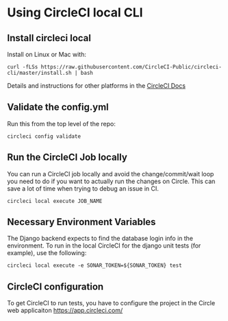 # Using CircleCI local CLI

## Install circleci local
Install on Linux or Mac with:
```
curl -fLSs https://raw.githubusercontent.com/CircleCI-Public/circleci-cli/master/install.sh | bash
```

Details and instructions for other platforms in the [CircleCI Docs](https://circleci.com/docs/2.0/local-cli/)

## Validate the config.yml
Run this from the top level of the repo:
```
circleci config validate
```

## Run the CircleCI Job locally
You can run a CircleCI job locally and avoid the change/commit/wait loop you need to
do if you want to actually run the changes on Circle.
This can save a lot of time when trying to debug an issue in CI.
```
circleci local execute JOB_NAME
```

## Necessary Environment Variables
The Django backend expects to find the database login info in the environment.
To run in the local CircleCI for the django unit tests (for example), use the following:

```
circleci local execute -e SONAR_TOKEN=${SONAR_TOKEN} test
```

## CircleCI configuration
To get CircleCI to run tests, you have to configure the
project in the Circle web applicaiton https://app.circleci.com/
